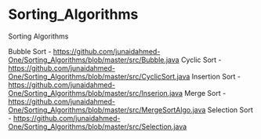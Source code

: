 # Sorting_Algorithms
Sorting Algorithms

Bubble Sort - https://github.com/junaidahmed-One/Sorting_Algorithms/blob/master/src/Bubble.java
Cyclic Sort - https://github.com/junaidahmed-One/Sorting_Algorithms/blob/master/src/CyclicSort.java
Insertion Sort - https://github.com/junaidahmed-One/Sorting_Algorithms/blob/master/src/Inserion.java
Merge Sort - https://github.com/junaidahmed-One/Sorting_Algorithms/blob/master/src/MergeSortAlgo.java
Selection Sort - https://github.com/junaidahmed-One/Sorting_Algorithms/blob/master/src/Selection.java
